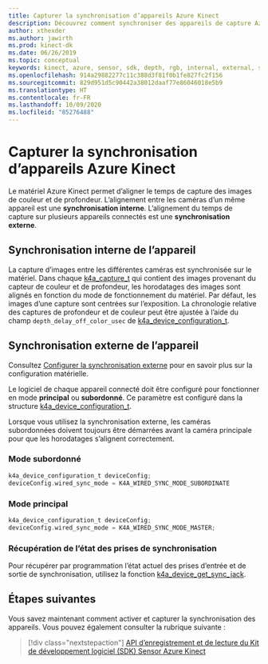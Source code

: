 ```yaml
---
title: Capturer la synchronisation d’appareils Azure Kinect
description: Découvrez comment synchroniser des appareils de capture Azure Kinect à l’aide du Kit de développement logiciel (SDK) Sensor Azure Kinect.
author: xthexder
ms.author: jawirth
ms.prod: kinect-dk
ms.date: 06/26/2019
ms.topic: conceptual
keywords: kinect, azure, sensor, sdk, depth, rgb, internal, external, synchronization, daisy chain, phase offset
ms.openlocfilehash: 914a29882277c11c388d3f81f0b1fe827fc2f156
ms.sourcegitcommit: 829d951d5c90442a38012daaf77e86046018e5b9
ms.translationtype: HT
ms.contentlocale: fr-FR
ms.lasthandoff: 10/09/2020
ms.locfileid: "85276488"
---
```

# <a name="capture-azure-kinect-device-synchronization"></a>Capturer la synchronisation d’appareils Azure Kinect

Le matériel Azure Kinect permet d’aligner le temps de capture des images de couleur et de profondeur. L’alignement entre les caméras d’un même appareil est une **synchronisation interne**. L’alignement du temps de capture sur plusieurs appareils connectés est une **synchronisation externe**.

## <a name="device-internal-synchronization"></a>Synchronisation interne de l’appareil

La capture d’images entre les différentes caméras est synchronisée sur le matériel. Dans chaque [k4a_capture_t](https://microsoft.github.io/Azure-Kinect-Sensor-SDK/master/structk4a__capture__t.html) qui contient des images provenant du capteur de couleur et de profondeur, les horodatages des images sont alignés en fonction du mode de fonctionnement du matériel. Par défaut, les images d’une capture sont centrées sur l’exposition. La chronologie relative des captures de profondeur et de couleur peut être ajustée à l’aide du champ `depth_delay_off_color_usec` de [k4a_device_configuration_t](https://microsoft.github.io/Azure-Kinect-Sensor-SDK/master/structk4a__device__configuration__t.html).

## <a name="device-external-synchronization"></a>Synchronisation externe de l’appareil

Consultez [Configurer la synchronisation externe](https://support.microsoft.com/help/4494429/sync-multiple-azure-kinect-dk-devices) pour en savoir plus sur la configuration matérielle.

Le logiciel de chaque appareil connecté doit être configuré pour fonctionner en mode **principal** ou **subordonné**. Ce paramètre est configuré dans la structure [k4a_device_configuration_t](https://microsoft.github.io/Azure-Kinect-Sensor-SDK/master/structk4a__device__configuration__t.html).

Lorsque vous utilisez la synchronisation externe, les caméras subordonnées doivent toujours être démarrées avant la caméra principale pour que les horodatages s’alignent correctement.

### <a name="subordinate-mode"></a>Mode subordonné

```C
k4a_device_configuration_t deviceConfig;
deviceConfig.wired_sync_mode = K4A_WIRED_SYNC_MODE_SUBORDINATE
```

### <a name="master-mode"></a>Mode principal

```C
k4a_device_configuration_t deviceConfig;
deviceConfig.wired_sync_mode = K4A_WIRED_SYNC_MODE_MASTER;
```

### <a name="retrieving-synchronization-jack-state"></a>Récupération de l’état des prises de synchronisation

Pour récupérer par programmation l’état actuel des prises d’entrée et de sortie de synchronisation, utilisez la fonction [k4a_device_get_sync_jack](https://microsoft.github.io/Azure-Kinect-Sensor-SDK/master/group___functions_ga0209ac87bfd055163677321b0304e962.html#ga0209ac87bfd055163677321b0304e962).

## <a name="next-steps"></a>Étapes suivantes

Vous savez maintenant comment activer et capturer la synchronisation des appareils. Vous pouvez également consulter la rubrique suivante : 

>[!div class="nextstepaction"]
>[API d’enregistrement et de lecture du Kit de développement logiciel (SDK) Sensor Azure Kinect](record-playback-api.md)
